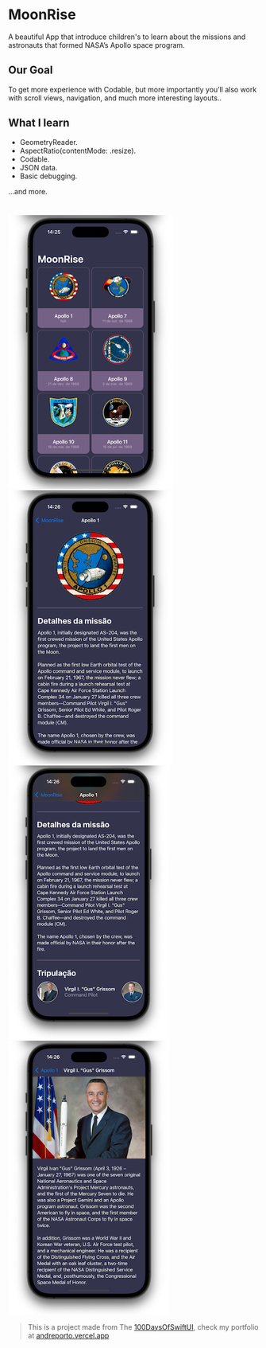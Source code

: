 # MoonRise

A beautiful App that introduce children's to learn about the missions and astronauts that formed NASA’s Apollo space program.

## Our Goal

To get more experience with Codable, but more importantly you’ll also work with scroll views, navigation, and much more interesting layouts..

## What I learn

- GeometryReader.
- AspectRatio(contentMode: .resize).
- Codable.
- JSON data.
- Basic debugging.

…and more.

#

![Torrei Banner](./MoonRise/Documentation/MoonRise-01.png)
![Torrei Banner](./MoonRise/Documentation/MoonRise-02.png)
![Torrei Banner](./MoonRise/Documentation/MoonRise-03.png)
![Torrei Banner](./MoonRise/Documentation/MoonRise-04.png)

> This is a project made from The [100DaysOfSwiftUI](https://www.hackingwithswift.com/100/swiftui), check my portfolio at [andreporto.vercel.app](https://andreporto.vercel.app)
